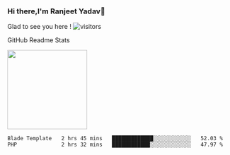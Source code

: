 ### Hi there,I'm Ranjeet Yadav👋

Glad to see you here ! ![visitors](https://visitor-badge.glitch.me/badge?page_id=${ranjeetproject}.${ranjeetproject.repo.id}) 

GitHub Readme Stats 

<img height="180em" src="https://github-readme-stats.vercel.app/api?username=ranjeetproject&show_icons=true&hide_border=true&&count_private=true&include_all_commits=true" />

<!--START_SECTION:waka-->
```text
Blade Template   2 hrs 45 mins   █████████████░░░░░░░░░░░░   52.03 % 
PHP              2 hrs 32 mins   ████████████░░░░░░░░░░░░░   47.97 % 
```
<!--END_SECTION:waka-->
